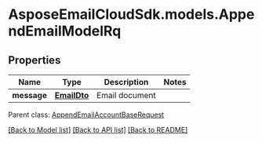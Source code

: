 # AsposeEmailCloudSdk.models.AppendEmailModelRq
## Properties
Name | Type | Description | Notes
------------ | ------------- | ------------- | -------------
**message** | [**EmailDto**](EmailDto.md) | Email document              | 

 Parent class: [AppendEmailAccountBaseRequest](AppendEmailAccountBaseRequest.md)

[[Back to Model list]](README.md#documentation-for-models) [[Back to API list]](README.md#documentation-for-api-endpoints) [[Back to README]](README.md)


